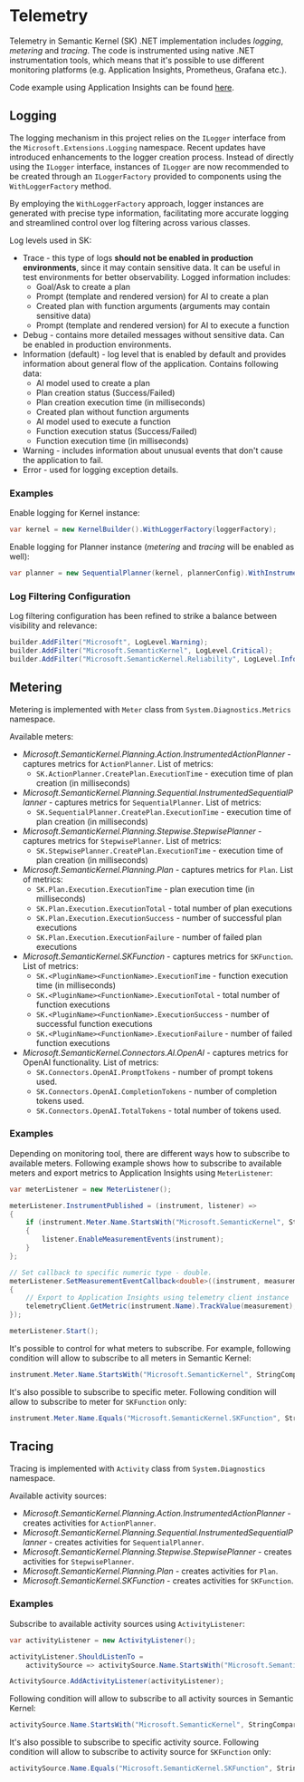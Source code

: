 # Telemetry

Telemetry in Semantic Kernel (SK) .NET implementation includes _logging_, _metering_ and _tracing_.
The code is instrumented using native .NET instrumentation tools, which means that it's possible to use different monitoring platforms (e.g. Application Insights, Prometheus, Grafana etc.).

Code example using Application Insights can be found [here](https://github.com/microsoft/semantic-kernel/blob/main/dotnet/samples/16-Application-Insights-Example/Program.cs).

## Logging

The logging mechanism in this project relies on the `ILogger` interface from the `Microsoft.Extensions.Logging` namespace. Recent updates have introduced enhancements to the logger creation process. Instead of directly using the `ILogger` interface, instances of `ILogger` are now recommended to be created through an `ILoggerFactory` provided to components using the `WithLoggerFactory` method.

By employing the `WithLoggerFactory` approach, logger instances are generated with precise type information, facilitating more accurate logging and streamlined control over log filtering across various classes.

Log levels used in SK:

- Trace - this type of logs **should not be enabled in production environments**, since it may contain sensitive data. It can be useful in test environments for better observability. Logged information includes:
  - Goal/Ask to create a plan
  - Prompt (template and rendered version) for AI to create a plan
  - Created plan with function arguments (arguments may contain sensitive data)
  - Prompt (template and rendered version) for AI to execute a function
- Debug - contains more detailed messages without sensitive data. Can be enabled in production environments.
- Information (default) - log level that is enabled by default and provides information about general flow of the application. Contains following data:
  - AI model used to create a plan
  - Plan creation status (Success/Failed)
  - Plan creation execution time (in milliseconds)
  - Created plan without function arguments
  - AI model used to execute a function
  - Function execution status (Success/Failed)
  - Function execution time (in milliseconds)
- Warning - includes information about unusual events that don't cause the application to fail.
- Error - used for logging exception details.

### Examples

Enable logging for Kernel instance:

```csharp
var kernel = new KernelBuilder().WithLoggerFactory(loggerFactory);
```

Enable logging for Planner instance (_metering_ and _tracing_ will be enabled as well):

```csharp
var planner = new SequentialPlanner(kernel, plannerConfig).WithInstrumentation(loggerFactory);
```

### Log Filtering Configuration

Log filtering configuration has been refined to strike a balance between visibility and relevance:

```csharp
builder.AddFilter("Microsoft", LogLevel.Warning);
builder.AddFilter("Microsoft.SemanticKernel", LogLevel.Critical);
builder.AddFilter("Microsoft.SemanticKernel.Reliability", LogLevel.Information);
```

## Metering

Metering is implemented with `Meter` class from `System.Diagnostics.Metrics` namespace.

Available meters:

- _Microsoft.SemanticKernel.Planning.Action.InstrumentedActionPlanner_ - captures metrics for `ActionPlanner`. List of metrics:
  - `SK.ActionPlanner.CreatePlan.ExecutionTime` - execution time of plan creation (in milliseconds)
- _Microsoft.SemanticKernel.Planning.Sequential.InstrumentedSequentialPlanner_ - captures metrics for `SequentialPlanner`. List of metrics:
  - `SK.SequentialPlanner.CreatePlan.ExecutionTime` - execution time of plan creation (in milliseconds)
- _Microsoft.SemanticKernel.Planning.Stepwise.StepwisePlanner_ - captures metrics for `StepwisePlanner`. List of metrics:
  - `SK.StepwisePlanner.CreatePlan.ExecutionTime` - execution time of plan creation (in milliseconds)
- _Microsoft.SemanticKernel.Planning.Plan_ - captures metrics for `Plan`. List of metrics:
  - `SK.Plan.Execution.ExecutionTime` - plan execution time (in milliseconds)
  - `SK.Plan.Execution.ExecutionTotal` - total number of plan executions
  - `SK.Plan.Execution.ExecutionSuccess` - number of successful plan executions
  - `SK.Plan.Execution.ExecutionFailure` - number of failed plan executions
- _Microsoft.SemanticKernel.SKFunction_ - captures metrics for `SKFunction`. List of metrics:
  - `SK.<PluginName><FunctionName>.ExecutionTime` - function execution time (in milliseconds)
  - `SK.<PluginName><FunctionName>.ExecutionTotal` - total number of function executions
  - `SK.<PluginName><FunctionName>.ExecutionSuccess` - number of successful function executions
  - `SK.<PluginName><FunctionName>.ExecutionFailure` - number of failed function executions
- _Microsoft.SemanticKernel.Connectors.AI.OpenAI_ - captures metrics for OpenAI functionality. List of metrics:
  - `SK.Connectors.OpenAI.PromptTokens` - number of prompt tokens used.
  - `SK.Connectors.OpenAI.CompletionTokens` - number of completion tokens used.
  - `SK.Connectors.OpenAI.TotalTokens` - total number of tokens used.

### Examples

Depending on monitoring tool, there are different ways how to subscribe to available meters. Following example shows how to subscribe to available meters and export metrics to Application Insights using `MeterListener`:

```csharp
var meterListener = new MeterListener();

meterListener.InstrumentPublished = (instrument, listener) =>
{
    if (instrument.Meter.Name.StartsWith("Microsoft.SemanticKernel", StringComparison.Ordinal))
    {
        listener.EnableMeasurementEvents(instrument);
    }
};

// Set callback to specific numeric type - double.
meterListener.SetMeasurementEventCallback<double>((instrument, measurement, tags, state) =>
{
    // Export to Application Insights using telemetry client instance
    telemetryClient.GetMetric(instrument.Name).TrackValue(measurement);
});

meterListener.Start();
```

It's possible to control for what meters to subscribe. For example, following condition will allow to subscribe to all meters in Semantic Kernel:

```csharp
instrument.Meter.Name.StartsWith("Microsoft.SemanticKernel", StringComparison.Ordinal)
```

It's also possible to subscribe to specific meter. Following condition will allow to subscribe to meter for `SKFunction` only:

```csharp
instrument.Meter.Name.Equals("Microsoft.SemanticKernel.SKFunction", StringComparison.Ordinal)
```

## Tracing

Tracing is implemented with `Activity` class from `System.Diagnostics` namespace.

Available activity sources:

- _Microsoft.SemanticKernel.Planning.Action.InstrumentedActionPlanner_ - creates activities for `ActionPlanner`.
- _Microsoft.SemanticKernel.Planning.Sequential.InstrumentedSequentialPlanner_ - creates activities for `SequentialPlanner`.
- _Microsoft.SemanticKernel.Planning.Stepwise.StepwisePlanner_ - creates activities for `StepwisePlanner`.
- _Microsoft.SemanticKernel.Planning.Plan_ - creates activities for `Plan`.
- _Microsoft.SemanticKernel.SKFunction_ - creates activities for `SKFunction`.

### Examples

Subscribe to available activity sources using `ActivityListener`:

```csharp
var activityListener = new ActivityListener();

activityListener.ShouldListenTo =
    activitySource => activitySource.Name.StartsWith("Microsoft.SemanticKernel", StringComparison.Ordinal);

ActivitySource.AddActivityListener(activityListener);
```

Following condition will allow to subscribe to all activity sources in Semantic Kernel:

```csharp
activitySource.Name.StartsWith("Microsoft.SemanticKernel", StringComparison.Ordinal)
```

It's also possible to subscribe to specific activity source. Following condition will allow to subscribe to activity source for `SKFunction` only:

```csharp
activitySource.Name.Equals("Microsoft.SemanticKernel.SKFunction", StringComparison.Ordinal)
```
